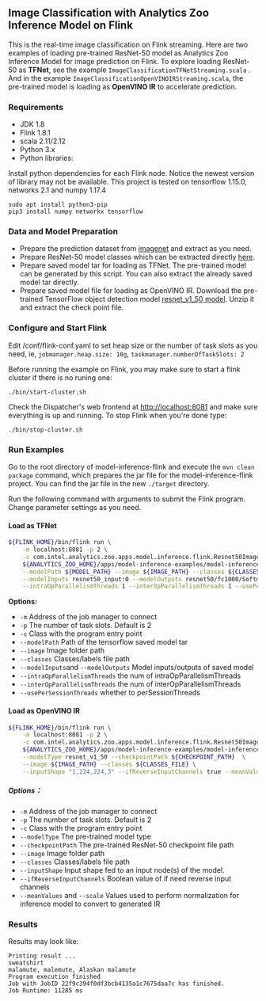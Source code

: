 ## Image Classification with Analytics Zoo Inference Model on Flink 

This is the real-time image classification on Flink streaming. Here are two examples of loading pre-trained ResNet-50 model as Analytics Zoo Inference Model for image prediction on Flink. To explore loading ResNet-50 as **TFNet**, see the example `ImageClassificationTFNetStreaming.scala` . And in the example `ImageClassificationOpenVINOIRStreaming.scala`,  the pre-trained model is loading as **OpenVINO IR** to accelerate prediction.

### Requirements

- JDK 1.8
- Flink 1.8.1
- scala 2.11/2.12
- Python 3.x
- Python libraries:

Install python dependencies for each Flink node. Notice the newest version of library may not be available. This project is tested on tensorflow 1.15.0, networks 2.1 and numpy 1.17.4

```
sudo apt install python3-pip
pip3 install numpy networkx tensorflow
```

### Data and Model Preparation

- Prepare the prediction dataset from [imagenet](http://www.image-net.org/) and extract as you need.
- Prepare ResNet-50 model classes which can be extracted directly [here](https://github.com/intel-analytics/analytics-zoo/blob/master/zoo/src/main/resources/imagenet_classname.txt).
- Prepare saved model tar for loading as TFNet. The pre-trained model can be generated by this script. You can also extract the already saved model tar directly. 
- Prepare saved model file for loading as OpenVINO IR. Download the pre-trained TensorFlow object detection model  [resnet_v1_50 model](http://download.tensorflow.org/models/resnet_v1_50_2016_08_28.tar.gz).  Unzip it and extract the check point file.

### Configure and Start Flink

Edit /conf/flink-conf.yaml to set heap size or the number of task slots as you need, ie, `jobmanager.heap.size: 10g`, `taskmanager.numberOfTaskSlots: 2` 

Before running the example on Flink, you may make sure to start a flink cluster if there is no runing one:

```
./bin/start-cluster.sh
```

Check the Dispatcher's web frontend at [http://localhost:8081](http://localhost:8081/) and make sure everything is up and running. To stop Flink when you're done type:

```
./bin/stop-cluster.sh
```

### Run Examples

Go to the root directory of model-inference-flink and execute the `mvn clean package` command, which prepares the jar file for the model-inference-flink project. You can find the jar file in the new `./target` directory.

Run the following command with arguments to submit the Flink program. Change parameter settings as you need.

#### Load as TFNet

```bash
${FLINK_HOME}/bin/flink run \
    -m localhost:8081 -p 2 \
    -c com.intel.analytics.zoo.apps.model.inference.flink.Resnet50ImageClassification.ImageClassificationTFNetStreaming  \
    ${ANALYTICS_ZOO_HOME}/apps/model-inference-examples/model-inference-flink/target/model-inference-flink-0.1.0-SNAPSHOT-jar-with-dependencies.jar  \
    --modelPath ${MODEL_PATH} --image ${IMAGE_PATH} --classes ${CLASSES_FILE} \
    --modelInputs resnet50_input:0 --modelOutputs resnet50/fc1000/Softmax:0 \
    --intraOpParallelismThreads 1 --interOpParallelismThreads 1 --usePerSessionThreads true 
```

**Options:**

- `-m`  Address of the job manager to connect
- `-p` The number of task slots. Default is 2
- `-c` Class with the program entry point
- `--modelPath` Path of the tensorflow saved model tar
- `--image` Image folder path
- `--classes` Classes/labels file path
- `--modelInputs`and `--modelOutputs` Model inputs/outputs of saved model
- `--intraOpParallelismThreads` the num of intraOpParallelismThreads
- `--interOpParallelismThreads` the num of interOpParallelismThreads
- `--usePerSessionThreads` whether to perSessionThreads

#### Load as OpenVINO IR

```bash
${FLINK_HOME}/bin/flink run \
    -m localhost:8081 -p 2 \
    -c com.intel.analytics.zoo.apps.model.inference.flink.Resnet50ImageClassification.ImageClassificationOpenVINOIRStreaming  \
    ${ANALYTICS_ZOO_HOME}/apps/model-inference-examples/model-inference-flink/target/model-inference-flink-0.1.0-SNAPSHOT-jar-with-dependencies.jar  \
    --modelType resnet_v1_50 --checkpointPath ${CHECKPOINT_PATH}  \
    --image ${IMAGE_PATH} --classes ${CLASSES_FILE} \
    --inputShape "1,224,224,3" --ifReverseInputChannels true --meanValues "123.68,116.78,103.94" --scale 1
```

##### Options：

- `-m`  Address of the job manager to connect
- `-p` The number of task slots. Default is 2
- `-c` Class with the program entry point
- `--modelType` The pre-trained model type
- `--checkpointPath` The pre-trained ResNet-50 checkpoint file path
- `--image` Image folder path
- `--classes` Classes/labels file path
- `--inputShape` Input shape fed to an input node(s) of the model.
- `--ifReverseInputChannels` Boolean value of if need reverse input channels
- `--meanValues` and `--scale` Values used to perform normalization for inference model to convert to generated IR

### Results

Results may look like: 

```
Printing result ...
sweatshirt
malamute, malemute, Alaskan malamute
Program execution finished
Job with JobID 22f9c394f0df3bcb4135a1c7675daa7c has finished.
Job Runtime: 11285 ms
```


